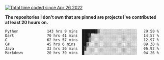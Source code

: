 <a href="https://wakatime.com/@9797ee4f-4108-45bb-8fc2-b36b9c1a1c89"><img src="https://wakatime.com/badge/user/9797ee4f-4108-45bb-8fc2-b36b9c1a1c89.svg?style=for-the-badge" alt="Total time coded since Apr 26 2022" /></a>

**The repositories I don't own that are pinned are projects I've contributed at least 20 hours on.**

<!--START_SECTION:waka-->

```text
Python             143 hrs 9 mins  ███████▒░░░░░░░░░░░░░░░░░   29.50 %
Dart               70 hrs 41 mins  ███▓░░░░░░░░░░░░░░░░░░░░░   14.57 %
C                  62 hrs 57 mins  ███▒░░░░░░░░░░░░░░░░░░░░░   12.97 %
C#                 45 hrs 6 mins   ██▒░░░░░░░░░░░░░░░░░░░░░░   09.30 %
Java               33 hrs 36 mins  █▓░░░░░░░░░░░░░░░░░░░░░░░   06.92 %
Markdown           20 hrs 39 mins  █░░░░░░░░░░░░░░░░░░░░░░░░   04.26 %
```

<!--END_SECTION:waka-->
